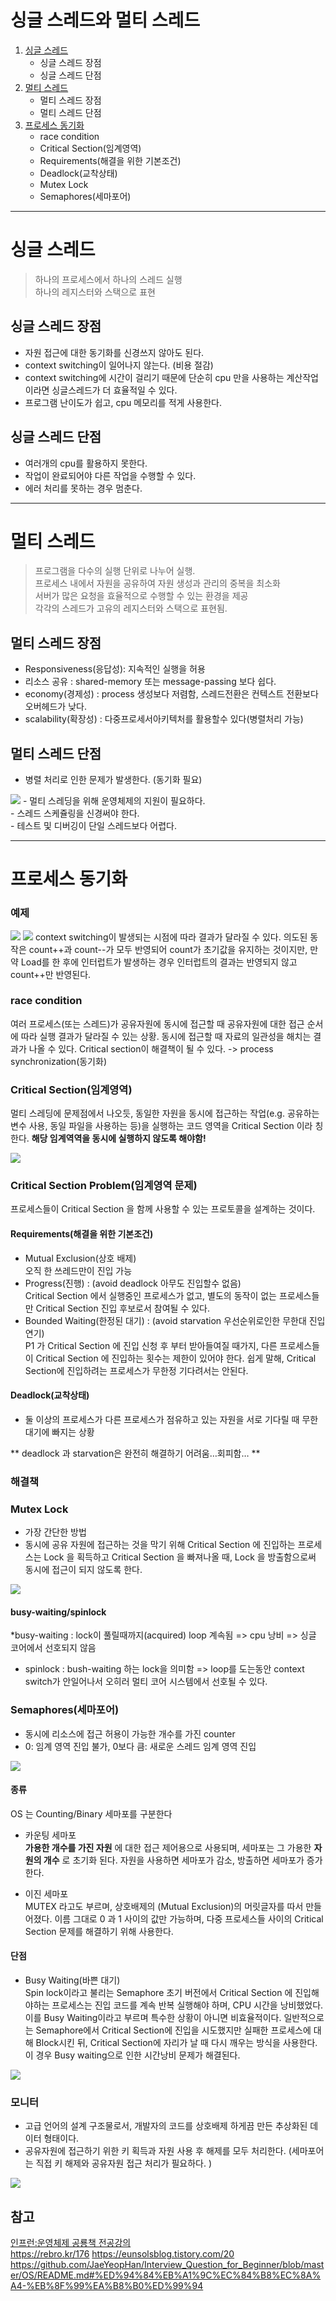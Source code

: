 # 싱글 스레드와 멀티 스레드
1. [싱글 스레드](#싱글-스레드)
   - 싱글 스레드 장점
   - 싱글 스레드 단점
2. [멀티 스레드](#멀티-스레드)
	- 멀티 스레드 장점
	- 멀티 스레드 단점
3. [프로세스 동기화](#프로세스-동기화)
	- race condition
	- Critical Section(임계영역)
	- Requirements(해결을 위한 기본조건)
	- Deadlock(교착상태)
	- Mutex Lock
	- Semaphores(세마포어)
	
---

# 싱글 스레드
> 하나의 프로세스에서 하나의 스레드 실행 <br/>
> 하나의 레지스터와 스택으로 표현  <br/>

## 싱글 스레드 장점
- 자원 접근에 대한 동기화를 신경쓰지 않아도 된다.  <br/>
- context switching이 일어나지 않는다. (비용 절감)  <br/>
- context switching에 시간이 걸리기 때문에 단순히 cpu 만을 사용하는 계산작업이라면 싱글스레드가 더 효율적일 수 있다.  <br/>
- 프로그램 난이도가 쉽고, cpu 메모리를 적게 사용한다.  <br/>

## 싱글 스레드 단점
- 여러개의 cpu를 활용하지 못한다.  <br/>
- 작업이 완료되어야 다른 작업을 수행할 수 있다.  <br/>
- 에러 처리를 못하는 경우 멈춘다.  <br/>

---

# 멀티 스레드
> 프로그램을 다수의 실행 단위로 나누어 실행. <br/>
> 프로세스 내에서 자원을 공유하여 자원 생성과 관리의 중복을 최소화 <br/>
> 서버가 많은 요청을 효율적으로 수행할 수 있는 환경을 제공  <br/>
> 각각의 스레드가 고유의 레지스터와 스택으로 표현됨.  <br/>

## 멀티 스레드 장점
- Responsiveness(응답성): 지속적인 실행을 허용  <br/>
- 리소스 공유 : shared-memory 또는 message-passing 보다 쉽다.  <br/>
- economy(경제성) : process 생성보다 저렴함, 스레드전환은 컨텍스트 전환보다 오버헤드가 낮다.  <br/>
- scalability(확장성) : 다중프로세서아키텍처를 활용할수 있다(병렬처리 가능)  <br/>

## 멀티 스레드 단점
- 병렬 처리로 인한 문제가 발생한다. (동기화 필요)  
<img src="https://user-images.githubusercontent.com/80516736/222946646-b3e3b8ee-257f-48e7-aa9b-395078a44aca.png"/>
- 멀티 스레딩을 위해 운영체제의 지원이 필요하다.  <br/>
- 스레드 스케쥴링을 신경써야 한다.  <br/>
- 테스트 및 디버깅이 단일 스레드보다 어렵다.  <br/>

---

# 프로세스 동기화

### 예제
<img src="https://user-images.githubusercontent.com/80516736/222948371-d8bac5c7-5376-4a9b-af23-7302df83658a.png"/>
<img src="https://user-images.githubusercontent.com/80516736/222948484-117a7511-6708-4a9d-a170-c636c5f7f26c.png"/>
context switching이 발생되는 시점에 따라 결과가 달라질 수 있다.
의도된 동작은 count++과 count--가 모두 반영되어 count가 초기값을 유지하는 것이지만, 만약 Load를 한 후에 인터럽트가 발생하는 경우 인터럽트의 결과는 반영되지 않고 count++만 반영된다.

### race condition
여러 프로세스(또는 스레드)가 공유자원에 동시에 접근할 때 공유자원에 대한 접근 순서에 따라 실행 결과가 달라질 수 있는 상황. 동시에 접근할 때 자료의 일관성을 해치는 결과가 나올 수 있다.
Critical section이 해결책이 될 수 있다. -> process synchronization(동기화)

### Critical Section(임계영역)

멀티 스레딩에 문제점에서 나오듯, 동일한 자원을 동시에 접근하는 작업(e.g. 공유하는 변수 사용, 동일 파일을 사용하는 등)을 실행하는 코드 영역을 Critical Section 이라 칭한다.
**해당 임계역역을 동시에 실행하지 않도록 해야함!**

<img src="https://user-images.githubusercontent.com/80516736/222947989-3f802b8c-c1fd-42dc-ac71-f0435420931d.png"/>

### Critical Section Problem(임계영역 문제)

프로세스들이 Critical Section 을 함께 사용할 수 있는 프로토콜을 설계하는 것이다.

#### Requirements(해결을 위한 기본조건)

* Mutual Exclusion(상호 배제)  
  오직 한 쓰레드만이 진입 가능 
* Progress(진행) : (avoid deadlock 아무도 진입할수 없음)   
  Critical Section 에서 실행중인 프로세스가 없고, 별도의 동작이 없는 프로세스들만 Critical Section 진입 후보로서 참여될 수 있다.
* Bounded Waiting(한정된 대기) : (avoid starvation 우선순위로인한 무한대 진입연기)  
  P1 가 Critical Section 에 진입 신청 후 부터 받아들여질 때가지, 다른 프로세스들이 Critical Section 에 진입하는 횟수는 제한이 있어야 한다. 쉽게 말해, Critical Section에 진입하려는 프로세스가 무한정 기다려서는 안된다.

#### Deadlock(교착상태)
* 둘 이상의 프로세스가 다른 프로세스가 점유하고 있는 자원을 서로 기다릴 때 무한 대기에 빠지는 상황

** deadlock 과 starvation은 완전히 해결하기 어려움…회피함… **

### 해결책

### Mutex Lock
* 가장 간단한 방법
* 동시에 공유 자원에 접근하는 것을 막기 위해 Critical Section 에 진입하는 프로세스는 Lock 을 획득하고 Critical Section 을 빠져나올 때, Lock 을 방출함으로써 동시에 접근이 되지 않도록 한다.
<img src="https://user-images.githubusercontent.com/80516736/222949044-13e3b73d-f1fb-40ed-a6c1-c32548ec30e0.png"/>

#### busy-waiting/spinlock
*busy-waiting : lock이 풀릴때까지(acquired) loop 계속됨 => cpu 낭비 => 싱글 코어에서 선호되지 않음
* spinlock : bush-waiting 하는 lock을 의미함 => loop를 도는동안 context switch가 안일어나서 오히러 멀티 코어 시스템에서 선호될 수 있다.

### Semaphores(세마포어)

* 동시에 리소스에 접근 허용이 가능한 개수를 가진 counter
* 0: 임계 영역 진입 불가, 0보다 큼: 새로운 스레드 임계 영역 진입
<img src="https://user-images.githubusercontent.com/80516736/222956880-8938f41c-fe7a-4323-97b9-db255329f613.png"/>

#### 종류

OS 는 Counting/Binary 세마포를 구분한다

* 카운팅 세마포  
  **가용한 개수를 가진 자원** 에 대한 접근 제어용으로 사용되며, 세마포는 그 가용한 **자원의 개수** 로 초기화 된다.
  자원을 사용하면 세마포가 감소, 방출하면 세마포가 증가 한다.

* 이진 세마포  
  MUTEX 라고도 부르며, 상호배제의 (Mutual Exclusion)의 머릿글자를 따서 만들어졌다.
  이름 그대로 0 과 1 사이의 값만 가능하며, 다중 프로세스들 사이의 Critical Section 문제를 해결하기 위해 사용한다.

#### 단점

* Busy Waiting(바쁜 대기)  
Spin lock이라고 불리는 Semaphore 초기 버전에서 Critical Section 에 진입해야하는 프로세스는 진입 코드를 계속 반복 실행해야 하며, CPU 시간을 낭비했었다. 이를 Busy Waiting이라고 부르며 특수한 상황이 아니면 비효율적이다.
일반적으로는 Semaphore에서 Critical Section에 진입을 시도했지만 실패한 프로세스에 대해 Block시킨 뒤, Critical Section에 자리가 날 때 다시 깨우는 방식을 사용한다. 이 경우 Busy waiting으로 인한 시간낭비 문제가 해결된다.
<img src="https://user-images.githubusercontent.com/80516736/222956910-a30e5874-6e41-4697-a6f3-42760967062c.png"/>

### 모니터

* 고급 언어의 설계 구조물로서, 개발자의 코드를 상호배제 하게끔 만든 추상화된 데이터 형태이다.
* 공유자원에 접근하기 위한 키 획득과 자원 사용 후 해제를 모두 처리한다. (세마포어는 직접 키 해제와 공유자원 접근 처리가 필요하다. )
<img src="https://user-images.githubusercontent.com/80516736/222957421-b57d42c6-bd21-4ceb-8cc7-b516856d00f3.png"/>


## 참고
[인프런:운영체제 공룡책 전공강의](https://www.inflearn.com/course/%EC%9A%B4%EC%98%81%EC%B2%B4%EC%A0%9C-%EA%B3%B5%EB%A3%A1%EC%B1%85-%EC%A0%84%EA%B3%B5%EA%B0%95%EC%9D%98) <br/>
https://rebro.kr/176
https://eunsolsblog.tistory.com/20
https://github.com/JaeYeopHan/Interview_Question_for_Beginner/blob/master/OS/README.md#%ED%94%84%EB%A1%9C%EC%84%B8%EC%8A%A4-%EB%8F%99%EA%B8%B0%ED%99%94
